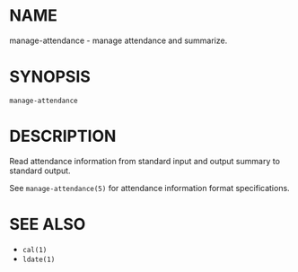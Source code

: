 # NAME
manage-attendance - manage attendance and summarize.

# SYNOPSIS

    manage-attendance

# DESCRIPTION
Read attendance information from standard input and output summary to standard output.

See `manage-attendance(5)` for attendance information format specifications.

# SEE ALSO
- `cal(1)`
- `ldate(1)`

